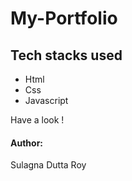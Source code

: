 # My-Portfolio
<h2>Tech stacks used</h2>
<ul>
  
  <li>Html</li>
  <li>Css</li>
  <li>Javascript</li>
 
</ul>

<p>Have a look !</p>

<h4>Author:</h4>
<p>Sulagna Dutta Roy</p>
